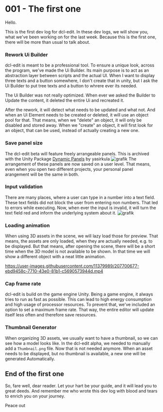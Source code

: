 # 001 - The first one
Hello.

This is the first dev log for dcl-edit.
In these dev logs, we will show you, what we've been working on for the last week.
Because this is the first one, there will be more than usual to talk about. 

### Rework Ui Builder
dcl-edit is meant to be a professional tool. To ensure a unique look, across the program, we've made the Ui Builder. 
Its main purpose is to act as an abstraction layer between scripts and the actual UI. When I want to display three texts and a button somewhere,
I don't create that in unity, but I ask the Ui Builder to put tree texts and a button to whrere ever its needed.

The Ui Builder was not really optimized. When ever we asked the Builder to Update the content, it deleted the entire Ui and recreated it.

After the rework, it will detect what needs to be updated and what not. And when an Ui Element needs to be created or deleted, it will use an object pool
for that. That means, when we "delete" an object, it will only be disabled and stored away. When we "create" an object, it will first look for an object,
that can be used, instead of actually creating a new one.

### Save panel size
The dcl-edit beta will feature freely arrangeable panels. This is archived with the Unity Package 
[Dynamic Panels](https://github.com/yasirkula/UnityDynamicPanels) by yasirkula
![grafik](https://user-images.githubusercontent.com/11379989/207691957-021c71aa-cfab-4084-a53b-06eb23ac6338.png)
The arrangement of these panels are now saved on a user level. That means, even when you open two different projects, your personal panel arangement will
be the same in both.

### Input validation
There are many places, where a user can type in a number into a text field. These text fields did not block the user from entering non numbers. That led to 
errors while executing. Now, when ever the input is invalid, it will turn the text field red and inform the underlying system about it.
![grafik](https://user-images.githubusercontent.com/11379989/207696359-c986fc20-76eb-4100-a5f1-9a06ff27e8e7.png)

### Loading animation
When using 3D assets in the scene, we will lazy load those for preview. That means, the assets are only loaded, when they are actually needed, e.g. to be displayed.
But that means, after opening the scene, there will be a short time when the 3D model is not available to be shown. In that time we will show a different object with
a neat little animation.

https://user-images.githubusercontent.com/11379989/207700677-ebd9458c-7710-43e0-81b1-c5690573944d.mp4

### Cap frame rate
dcl-edit is build on the game engine Unity. Being a game engine, it always tries to run as fast as possible. This can lead to high energy consumption
and high usage of processor resources. To prevent that, we've included an option to set a maximum frame rate. That way, the entire editor will update itself less
often and therefore save resources.

### Thumbnail Generator
When organizing 3D assets, we usually want to have a thumbnail, so we can see how a model looks like. In the dcl-edit alpha, we needed to manually add a 
`Thumbnail.png` file. Now that is not needed anymore. When an asset needs to be displayed, but no thumbnail is available, a new one will be generated 
Automatically.

## End of the first one
So, fare well, dear reader. Let your hart be your guide, and it will lead you to great deeds. And remember me who wrote this dev log with blood and tears to
enrich you on your journey.

Peace out

